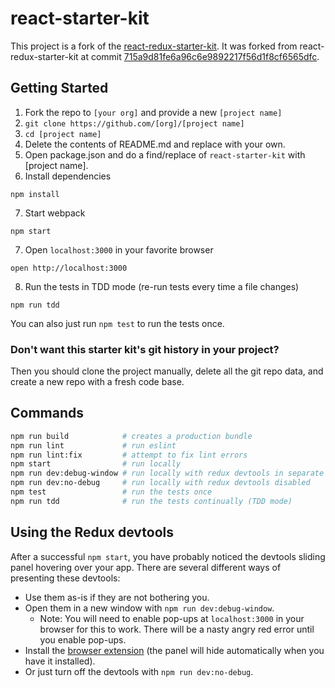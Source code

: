 react-starter-kit
=======================

This project is a fork of the [react-redux-starter-kit](https://github.com/davezuko/react-redux-starter-kit). It was forked from react-redux-starter-kit at commit [715a9d81fe6a96c6e9892217f56d1f8cf6565dfc](https://github.com/davezuko/react-redux-starter-kit/tree/715a9d81fe6a96c6e9892217f56d1f8cf6565dfc).

Getting Started
---------------

1. Fork the repo to `[your org]` and provide a new `[project name]`
2. `git clone https://github.com/[org]/[project name]`
3. `cd [project name]`
4. Delete the contents of README.md and replace with your own.
5. Open package.json and do a find/replace of `react-starter-kit` with [project name].
6. Install dependencies
  ```
  npm install
  ```
7. Start webpack
  ```
  npm start
  ```
7. Open `localhost:3000` in your favorite browser
  ```
  open http://localhost:3000
  ```
8. Run the tests in TDD mode (re-run tests every time a file changes)
  ```
  npm run tdd
  ```

You can also just run `npm test` to run the tests once.

### Don't want this starter kit's git history in your project?

Then you should clone the project manually, delete all the git repo data, and create a new repo with a fresh code base.

Commands
-------------------------------------

```bash
npm run build            # creates a production bundle
npm run lint             # run eslint
npm run lint:fix         # attempt to fix lint errors
npm start                # run locally
npm run dev:debug-window # run locally with redux devtools in separate window
npm run dev:no-debug     # run locally with redux devtools disabled
npm test                 # run the tests once
npm run tdd              # run the tests continually (TDD mode)
```

Using the Redux devtools
-------------------------------------

After a successful `npm start`, you have probably noticed the devtools sliding panel hovering over your app. There are several different ways of presenting these devtools:

- Use them as-is if they are not bothering you.
- Open them in a new window with `npm run dev:debug-window`.
  - Note: You will need to enable pop-ups at `localhost:3000` in your browser for this to work. There will be a nasty angry red error until you enable pop-ups.
- Install the [browser extension](https://chrome.google.com/webstore/detail/redux-devtools/lmhkpmbekcpmknklioeibfkpmmfibljd) (the panel will hide automatically when you have it installed).
- Or just turn off the devtools with `npm run dev:no-debug`.
